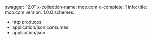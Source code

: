 swagger: "2.0"
x-collection-name: moo.com
x-complete: 1
info:
  title: moo.com
  version: 1.0.0
schemes:
- http
produces:
- application/json
consumes:
- application/json